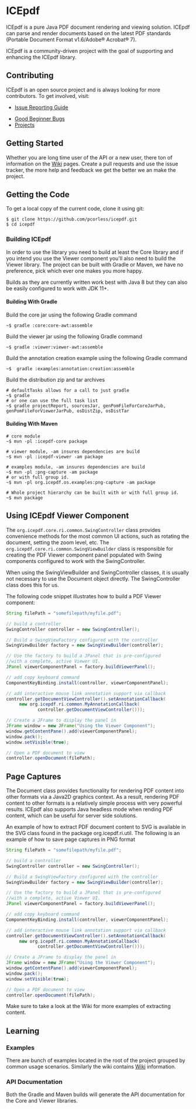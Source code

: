 # ICEpdf

ICEpdf is a pure Java PDF document rendering and viewing solution. ICEpdf can parse and render documents based on the 
latest PDF standards (Portable Document Format v1.6/Adobe® Acrobat® 7).

ICEpdf is a community-driven project with the goal of supporting and enhancing the ICEpdf library.  

## Contributing
ICEpdf is an open source project and is always looking for more contributors.  To get involved, visit:

 - [Issue Reporting Guide](wiki/Issue-Reporting-Guide)
 <!-- Code Contribution Guide --> 
 <!-- Frequently Asked Questions -->
 - [Good Beginner Bugs](https://github.com/pcorless/icepdf/issues?q=is%3Aopen+is%3Aissue+label%3A%22good+first+issue%22)
 - [Projects](https://github.com/pcorless/icepdf/projects)
  
 ## Getting Started
 Whether you are long time user of the API or a new user, there ton of information on the 
 [Wiki](wiki) pages.  Create a pull requests and use the issue tracker, the more 
 help and feedback we get the better we an make the project. 
 
 ## Getting the Code
 To get a local copy of the current code, clone it using git:
 ```
$ git clone https://github.com/pcorless/icepdf.git
$ cd icepdf
```
 
 ### Building ICEpdf
 In order to use the library you need to build at least the Core library and if you intend you use the Viewer
 component you'll also need to build the Viewer library.  The project can be built with Gradle or Maven, we have 
 no preference,  pick which ever one makes you more happy. 
 
 Builds as they are currently written work best with Java 8 but they can also be easily configured to work with JDK 11+. 
 
#### Building With Gradle

Build the core jar using the following Gradle command

```~$ gradle :core:core-awt:assemble ```

Build the viewer jar using the following Gradle command

```~$ gradle :viewer:viewer-awt:assemble``` 

Build the annotation creation example using the following Gradle command

```~$  gradle :examples:annotation:creation:assemble```

Build the distribution zip and tar archives

```
# defaultTasks allows for a call to just gradle 
~$ gradle
# or one can use the full task list 
~$ gradle projectReport, sourcesJar, genPomFileForCoreJarPub, genPomFileForViewerJarPub, osDistZip, osDistTar
```

#### Building With Maven
```
# core module
~$ mvn -pl :icepdf-core package

# viewer module, -am insures dependencies are build 
~$ mvn -pl :icepdf-viewer -am package

# examples module, -am insures dependencies are build 
~$ mvn -pl :png-capture -am package
# or with full group id. 
~$ mvn -pl org.icepdf.os.examples:png-capture -am package

# Whole project hierarchy can be built with or with full group id. 
~$ mvn package

 ```

 ## Using ICEpdf Viewer Component
 The `org.icepdf.core.ri.common.SwingController` class provides convenience methods for the most common UI actions, 
 such as rotating the document, setting the zoom level, etc. The `org.icepdf.core.ri.common.SwingViewBuilder` class is 
 responsible for creating the PDF Viewer component panel populated with Swing components configured to work with the 
 SwingController.
 
 When using the SwingViewBuilder and SwingController classes, it is usually not necessary to use the Document object 
 directly. The SwingController class does this for us.
 
 The following code snippet illustrates how to build a PDF Viewer component:
 ```java
String filePath = "somefilepath/myfile.pdf";

// build a controller
SwingController controller = new SwingController();

// Build a SwingViewFactory configured with the controller
SwingViewBuilder factory = new SwingViewBuilder(controller);

// Use the factory to build a JPanel that is pre-configured
//with a complete, active Viewer UI.
JPanel viewerComponentPanel = factory.buildViewerPanel();

// add copy keyboard command
ComponentKeyBinding.install(controller, viewerComponentPanel);

// add interactive mouse link annotation support via callback
controller.getDocumentViewController().setAnnotationCallback(
      new org.icepdf.ri.common.MyAnnotationCallback(
             controller.getDocumentViewController()));

// Create a JFrame to display the panel in
JFrame window = new JFrame("Using the Viewer Component");
window.getContentPane().add(viewerComponentPanel);
window.pack();
window.setVisible(true);

// Open a PDF document to view
controller.openDocument(filePath);
```
 ## Page Captures
 
 The Document class provides functionality for rendering PDF content into other formats via a Java2D graphics context.
 As a result, rendering PDF content to other formats is a relatively simple process with very powerful results. ICEpdf 
 also supports Java headless mode when rending PDF content, which can be useful for server side solutions.
 
 An example of how to extract PDF document content to SVG is available in the SVG class found in the package 
 org.icepdf.ri.util. The following is an example of how to save page captures in PNG format
 
 ```java
String filePath = "somefilepath/myfile.pdf";

// build a controller
SwingController controller = new SwingController();

// Build a SwingViewFactory configured with the controller
SwingViewBuilder factory = new SwingViewBuilder(controller);

// Use the factory to build a JPanel that is pre-configured
//with a complete, active Viewer UI.
JPanel viewerComponentPanel = factory.buildViewerPanel();

// add copy keyboard command
ComponentKeyBinding.install(controller, viewerComponentPanel);

// add interactive mouse link annotation support via callback
controller.getDocumentViewController().setAnnotationCallback(
      new org.icepdf.ri.common.MyAnnotationCallback(
             controller.getDocumentViewController()));

// Create a JFrame to display the panel in
JFrame window = new JFrame("Using the Viewer Component");
window.getContentPane().add(viewerComponentPanel);
window.pack();
window.setVisible(true);

// Open a PDF document to view
controller.openDocument(filePath);
```
 
 Make sure to take a look at the Wiki for more examples of extracting content.  
 
 ## Learning
  
 ### Examples

There are bunch of examples located in the root of the project grouped by common usage scenarios.  Similarly the 
wiki contains [Wiki](wiki/examples) information. 

 ### API Documentation
 
 Both the Gradle and Maven builds will generate the API documentation for the Core and Viewer libraries. 
 